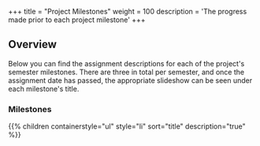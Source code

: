 +++
title = "Project Milestones"
weight = 100
description = 'The progress made prior to each project milestone'
+++

## Overview
Below you can find the assignment descriptions for each of the project's semester milestones.  There are three in total per semester, and once the assignment date has passed, the appropriate slideshow can be seen under each milestone's title.

### Milestones
{{% children containerstyle="ul" style="li" sort="title" description="true" %}}